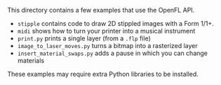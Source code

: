 This directory contains a few examples that use the OpenFL API.

- `stipple` contains code to draw 2D stippled images with a Form 1/1+.
- `midi` shows how to turn your printer into a musical instrument
- `print.py` prints a single layer (from a `.flp` file)
- `image_to_laser_moves.py` turns a bitmap into a rasterized layer
- `insert_material_swaps.py` adds a pause in which you can change materials

These examples may require extra Python libraries to be installed.
